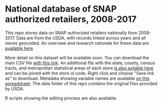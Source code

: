 # National database of SNAP authorized retailers, 2008-2017
This repo stores data on SNAP authorized retailers nationally from 2008-2017. Data are from the USDA, with records linked across years and all stores geocoded. An overview and research rationale for these data are [available here](https://jshannon75.github.io/snap_retailers_2008_2017/overview_paper).

More detail on this dataset will be available soon. You can download the main CSV file [with this link](https://github.com/jshannon75/snap_retailers_2008_2017/raw/master/data/snap_retailers_usda.csv). An additional file with the state, county, census tracts, and metropolitan statistical areas of each store [is also avilable here](https://github.com/jshannon75/snap_retailers_2008_2017/raw/master/data/snap_retailers_crosswalk.csv) and can be joined with the store id code. Right click and choose "Save link as" to download. Metadata showing variable names are available [on this spreadsheet](https://github.com/jshannon75/snap_retailers_2008_2017/raw/master/data/snap_retailers_metadata.csv). The data folder of this repo contains the original files provided by USDA. 

R scripts showing the editing process are also available.

